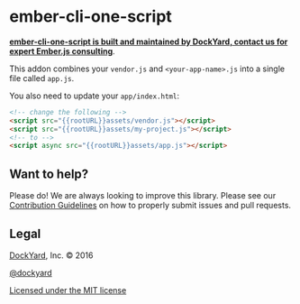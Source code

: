 # ember-cli-one-script

**[ember-cli-one-script is built and maintained by DockYard, contact us for expert Ember.js consulting](https://dockyard.com/ember-consulting)**.

This addon combines your `vendor.js` and `<your-app-name>.js` into a single
file called `app.js`.

You also need to update your `app/index.html`:

```html
<!-- change the following -->
<script src="{{rootURL}}assets/vendor.js"></script>
<script src="{{rootURL}}assets/my-project.js"></script>
<!-- to -->
<script async src="{{rootURL}}assets/app.js"></script>
```

## Want to help?

Please do! We are always looking to improve this library. Please see our
[Contribution Guidelines](https://github.com/dockyard/ember-cli-one-script/blob/master/CONTRIBUTING.md)
on how to properly submit issues and pull requests.

## Legal

[DockYard](http://dockyard.com/), Inc. &copy; 2016

[@dockyard](http://twitter.com/dockyard)

[Licensed under the MIT license](http://www.opensource.org/licenses/mit-license.php)
